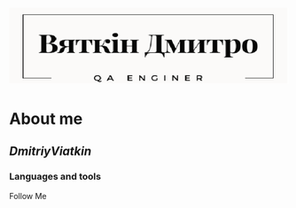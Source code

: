 
<h1 align="center"><img src="https://github.com/DmitriyViatkin/DmitriyViatkin/blob/main/assets/%D0%92%D1%8F%D1%82%D0%BA%D1%96%D0%BD%20%D0%94%D0%BC%D0%B8%D1%82%D1%80%D0%BE%201.png"/></h1>

# About me
## ***DmitriyViatkin***

### Languages and tools

Follow Me
